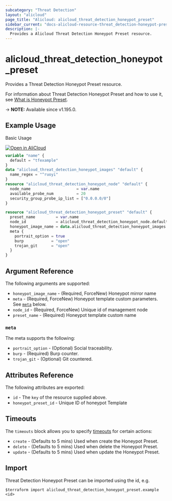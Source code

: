 ```yaml
---
subcategory: "Threat Detection"
layout: "alicloud"
page_title: "Alicloud: alicloud_threat_detection_honeypot_preset"
sidebar_current: "docs-alicloud-resource-threat_detection-honeypot-preset"
description: |-
  Provides a Alicloud Threat Detection Honeypot Preset resource.
---
```


# alicloud_threat_detection_honeypot_preset

Provides a Threat Detection Honeypot Preset resource.

For information about Threat Detection Honeypot Preset and how to use it, see [What is Honeypot Preset](https://www.alibabacloud.com/help/en/security-center/developer-reference/api-sas-2018-12-03-createhoneypotpreset).

-> **NOTE:** Available since v1.195.0.

## Example Usage

Basic Usage

<div style="display: block;margin-bottom: 40px;"><div class="oics-button" style="float: right;position: absolute;margin-bottom: 10px;">
  <a href="https://api.aliyun.com/terraform?resource=alicloud_threat_detection_honeypot_preset&exampleId=44c0969e-9b83-c6cd-3f09-cda647d5c8939b86c67f&activeTab=example&spm=docs.r.threat_detection_honeypot_preset.0.44c0969e9b&intl_lang=EN_US" target="_blank">
    <img alt="Open in AliCloud" src="https://img.alicdn.com/imgextra/i1/O1CN01hjjqXv1uYUlY56FyX_!!6000000006049-55-tps-254-36.svg" style="max-height: 44px; max-width: 100%;">
  </a>
</div></div>

```terraform
variable "name" {
  default = "tfexample"
}
data "alicloud_threat_detection_honeypot_images" "default" {
  name_regex = "^ruoyi"
}
resource "alicloud_threat_detection_honeypot_node" "default" {
  node_name                    = var.name
  available_probe_num          = 20
  security_group_probe_ip_list = ["0.0.0.0/0"]
}

resource "alicloud_threat_detection_honeypot_preset" "default" {
  preset_name         = var.name
  node_id             = alicloud_threat_detection_honeypot_node.default.id
  honeypot_image_name = data.alicloud_threat_detection_honeypot_images.default.images.0.honeypot_image_name
  meta {
    portrait_option = true
    burp            = "open"
    trojan_git      = "open"
  }
}
```

## Argument Reference

The following arguments are supported:
* `honeypot_image_name` - (Required, ForceNew) Honeypot mirror name
* `meta` - (Required, ForceNew) Honeypot template custom parameters. See [`meta`](#meta) below.
* `node_id` - (Required, ForceNew) Unique id of management node
* `preset_name` - (Required) Honeypot template custom name

### `meta`

The meta supports the following:

* `portrait_option` - (Optional) Social traceability.
* `burp` - (Required) Burp counter.
* `trojan_git` - (Optional) Git countered.

## Attributes Reference

The following attributes are exported:
* `id` - The `key` of the resource supplied above.
* `honeypot_preset_id` - Unique ID of honeypot Template

## Timeouts

The `timeouts` block allows you to specify [timeouts](https://www.terraform.io/docs/configuration-0-11/resources.html#timeouts) for certain actions:
* `create` - (Defaults to 5 mins) Used when create the Honeypot Preset.
* `delete` - (Defaults to 5 mins) Used when delete the Honeypot Preset.
* `update` - (Defaults to 5 mins) Used when update the Honeypot Preset.

## Import

Threat Detection Honeypot Preset can be imported using the id, e.g.

```shell
$terraform import alicloud_threat_detection_honeypot_preset.example <id>
```